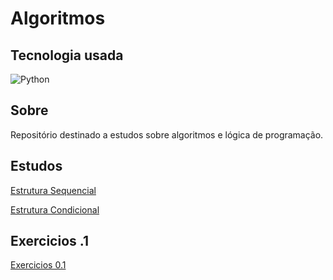 # Algoritmos

## Tecnologia usada

![Python](https://img.shields.io/badge/Python-3776AB?style=for-the-badge&logo=python&logoColor=white)

## Sobre

Repositório destinado a estudos sobre algoritmos e lógica de programação.

## Estudos

[Estrutura Sequencial](./docs/structure_sequential/index.md)

[Estrutura Condicional](./docs/structure_conditional/index.md)

## Exercicios .1

[Exercicios 0.1](./exercise_list_1/)
